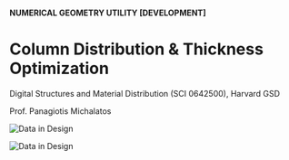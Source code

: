 #### NUMERICAL GEOMETRY UTILITY [DEVELOPMENT]

# Column Distribution & Thickness Optimization

Digital Structures and Material Distribution (SCI 0642500), Harvard GSD

Prof. Panagiotis Michalatos

![Data in Design](https://namjulee.github.io/njs-lab-public/project/2015_ColumnDistribution/2015_ColumnDistribution_A.jpg)

![Data in Design](https://namjulee.github.io/njs-lab-public/project/2015_ColumnDistribution/2015_ColumnDistribution_B.jpg)